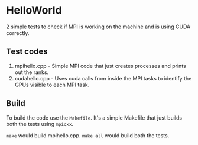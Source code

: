 # HelloWorld

2 simple tests to check if MPI is working on the machine and is using CUDA correctly.

## Test codes

1. mpihello.cpp - Simple MPI code that just creates processes and prints out the ranks.
2. cudahello.cpp - Uses cuda calls from inside the MPI tasks to identify the GPUs visible to each MPI task.

## Build
To build the code use the `Makefile`. It's a simple Makefile that just builds both the tests using `mpicxx`.

`make` would build mpihello.cpp. `make all` would build both the tests.
